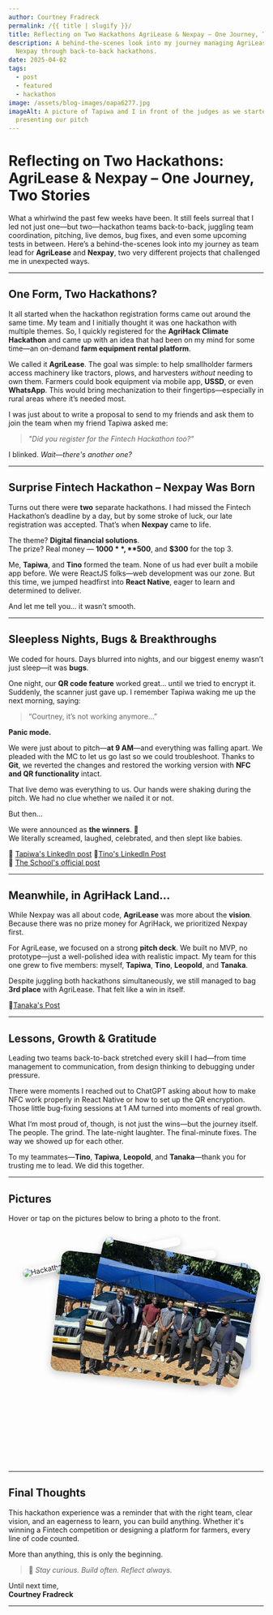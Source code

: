 ```yaml
---
author: Courtney Fradreck
permalink: /{{ title | slugify }}/
title: Reflecting on Two Hackathons AgriLease & Nexpay – One Journey, Two Stories
description: A behind-the-scenes look into my journey managing AgriLease and
  Nexpay through back-to-back hackathons.
date: 2025-04-02
tags:
  - post
  - featured
  - hackathon
image: /assets/blog-images/oapa6277.jpg
imageAlt: A picture of Tapiwa and I in front of the judges as we started
  presenting our pitch
---
```


# Reflecting on Two Hackathons: AgriLease & Nexpay – One Journey, Two Stories

What a whirlwind the past few weeks have been. It still feels surreal that I led not just one—but two—hackathon teams back-to-back, juggling team coordination, pitching, live demos, bug fixes, and even some upcoming tests in between. Here’s a behind-the-scenes look into my journey as team lead for **AgriLease** and **Nexpay**, two very different projects that challenged me in unexpected ways.

---

## One Form, Two Hackathons?

It all started when the hackathon registration forms came out around the same time. My team and I initially thought it was one hackathon with multiple themes. So, I quickly registered for the **AgriHack Climate Hackathon** and came up with an idea that had been on my mind for some time—an on-demand **farm equipment rental platform**.

We called it **AgriLease**. The goal was simple: to help smallholder farmers access machinery like tractors, plows, and harvesters _without_ needing to own them. Farmers could book equipment via mobile app, **USSD**, or even **WhatsApp**. This would bring mechanization to their fingertips—especially in rural areas where it’s needed most.

I was just about to write a proposal to send to my friends and ask them to join the team when my friend Tapiwa asked me:

> _"Did you register for the Fintech Hackathon too?"_

I blinked. _Wait—there's another one?_

---

## Surprise Fintech Hackathon – Nexpay Was Born

Turns out there were **two** separate hackathons. I had missed the Fintech Hackathon’s deadline by a day, but by some stroke of luck, our late registration was accepted. That’s when **Nexpay** came to life.

The theme? **Digital financial solutions**.  
The prize? Real money — **$1000**, **$500**, and **$300** for the top 3.

Me, **Tapiwa**, and **Tino** formed the team. None of us had ever built a mobile app before. We were ReactJS folks—web development was our zone. But this time, we jumped headfirst into **React Native**, eager to learn and determined to deliver.

And let me tell you… it wasn’t smooth.

---

## Sleepless Nights, Bugs & Breakthroughs

We coded for hours. Days blurred into nights, and our biggest enemy wasn’t just sleep—it was **bugs**.

One night, our **QR code feature** worked great… until we tried to encrypt it. Suddenly, the scanner just gave up. I remember Tapiwa waking me up the next morning, saying:

> “Courtney, it’s not working anymore…”

**Panic mode.**

We were just about to pitch—**at 9 AM**—and everything was falling apart. We pleaded with the MC to let us go last so we could troubleshoot. Thanks to **Git**, we reverted the changes and restored the working version with **NFC and QR functionality** intact.

That live demo was everything to us. Our hands were shaking during the pitch. We had no clue whether we nailed it or not.

But then…

We were announced as **the winners**. 🥇  
We literally screamed, laughed, celebrated, and then slept like babies.

📌 <a href="https://www.linkedin.com/posts/tapiwa-mukoyi_im-excited-to-share-that-my-team-and-i-took-activity-7315124359650521089-Dycz?utm_source=share&utm_medium=member_desktop&rcm=ACoAAFWD_bgBhLOMDt_HPgyLWj3TJVaSUGkFM9w">Tapiwa's LinkedIn post</a>
📌<a href="https://www.linkedin.com/posts/tinotenda-mukuhwa-b198522b0_it-brings-me-great-pleasure-to-announce-that-activity-7315684573042868224-gBpA?utm_source=share&utm_medium=member_desktop&rcm=ACoAAFWD_bgBhLOMDt_HPgyLWj3TJVaSUGkFM9w">Tino's LinkedIn Post</a>  
📌 <a href="https://www.linkedin.com/posts/africa-university_i5-hub-leads-innovation-impact-inclusion-activity-7314583569157316608-Dok-?utm_source=share&utm_medium=member_desktop&rcm=ACoAAFWD_bgBhLOMDt_HPgyLWj3TJVaSUGkFM9w">The School's official post</a>

---

## Meanwhile, in AgriHack Land…

While Nexpay was all about code, **AgriLease** was more about the **vision**.  
Because there was no prize money for AgriHack, we prioritized Nexpay first.

For AgriLease, we focused on a strong **pitch deck**. We built no MVP, no prototype—just a well-polished idea with realistic impact. My team for this one grew to five members: myself, **Tapiwa**, **Tino**, **Leopold**, and **Tanaka**.

Despite juggling both hackathons simultaneously, we still managed to bag **3rd place** with AgriLease. That felt like a win in itself.

📌<a href="https://www.linkedin.com/posts/tanaka-gombarume-536b66183_entrepreneurship-business-fintech-activity-7315027735163092994-uP4p?utm_source=share&utm_medium=member_desktop&rcm=ACoAAFWD_bgBhLOMDt_HPgyLWj3TJVaSUGkFM9w">Tanaka's Post</a>

---

## Lessons, Growth & Gratitude

Leading two teams back-to-back stretched every skill I had—from time management to communication, from design thinking to debugging under pressure.

There were moments I reached out to ChatGPT asking about how to make NFC work properly in React Native or how to set up the QR encryption. Those little bug-fixing sessions at 1 AM turned into moments of real growth.

What I’m most proud of, though, is not just the wins—but the journey itself. The people. The grind. The late-night laughter. The final-minute fixes. The way we showed up for each other.

To my teammates—**Tino**, **Tapiwa**, **Leopold**, and **Tanaka**—thank you for trusting me to lead. We did this together.

---

## Pictures

<p>Hover or tap on the pictures below to bring a photo to the front.</p>
<style>
.photo-stack {
  position: relative;
  width: 90%;
  max-width: 500px;
  margin: 50px auto 80px auto;
  min-height: 360px;
}
.photo {
  position: absolute;
  width: 70%;
  max-width: 350px;
  border-radius: 16px;
  box-shadow: 0 5px 15px rgba(0, 0, 0, 0.2);
  transition: transform 0.3s ease-in-out;
}
.photo:hover {
  transform: scale(1.1) rotate(0deg);
  z-index: 10;
}
.rotate1 { transform: rotate(-12deg); top: 10px; left: 0; z-index: 1; }
.rotate2 { transform: rotate(-6deg); top: 20px; left: 15%; z-index: 2; }
.rotate3 { transform: rotate(0deg); top: 30px; left: 30%; z-index: 3; }
.rotate4 { transform: rotate(6deg); top: 20px; right: 15%; left: auto; z-index: 4; }
.rotate5 { transform: rotate(12deg); top: 10px; right: 0; left: auto; z-index: 5; }
.rotate6 { transform: rotate(18deg); top: 25px; right: -5%; left: auto; z-index: 6; }
</style>

<div class="photo-stack">
  <img src="../assets/blog-images/hackathon/picture1.jpg" alt="Hackathon picture 1" class="photo rotate1" />
  <img src="../assets/blog-images/hackathon/picture2.jpg" alt="Hackathon picture 2" class="photo rotate2" />
  <img src="../assets/blog-images/hackathon/picture3.jpg" alt="Hackathon picture 3" class="photo rotate3" />
  <img src="../assets/blog-images/hackathon/picture4.jpg" alt="Hackathon picture 4" class="photo rotate4" />
  <img src="../assets/blog-images/hackathon/picture5.jpg" alt="Hackathon picture 5" class="photo rotate5" />
  <img src="../assets/blog-images/hackathon/picture6.jpg" alt="Hackathon picture 6" class="photo rotate6" />
</div>

---

## Final Thoughts

This hackathon experience was a reminder that with the right team, clear vision, and an eagerness to learn, you can build anything. Whether it's winning a Fintech competition or designing a platform for farmers, every line of code counted.

More than anything, this is only the beginning.

> 🧠 _Stay curious. Build often. Reflect always._

Until next time,  
**Courtney Fradreck**

---
